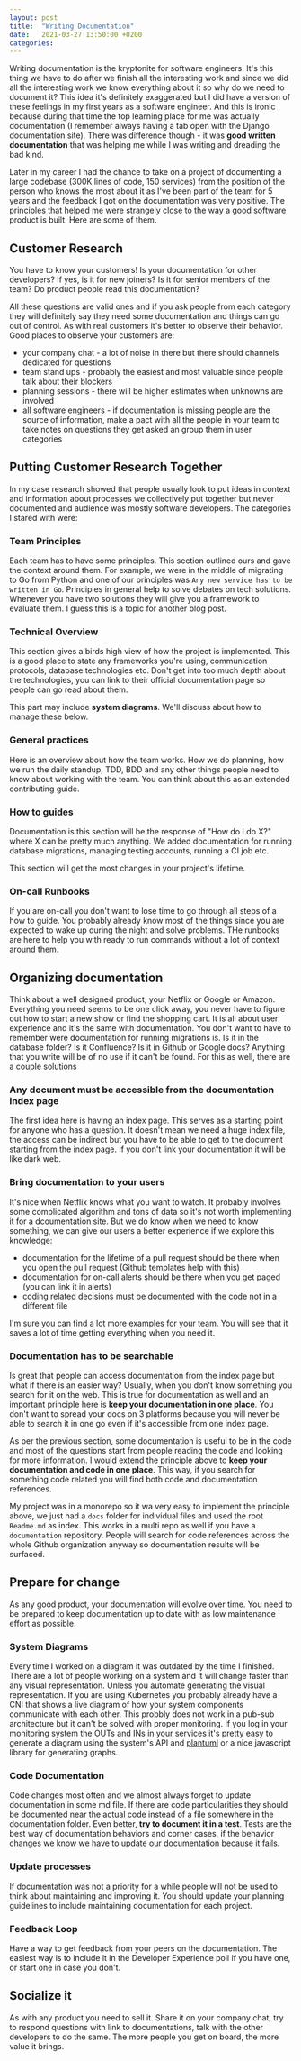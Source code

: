 ```yaml
---
layout: post
title:  "Writing Documentation"
date:   2021-03-27 13:50:00 +0200
categories:
---
```


Writing documentation is the kryptonite for software engineers. It's this thing we have to do after we finish all the interesting work and since we did all the interesting work we know everything about it so why do we need to document it? This idea it's definitely exaggerated but I did have a version of these feelings in my first years as a software engineer. And this is ironic because during that time the top learning place for me was actually documentation (I remember always having a tab open with the Django documentation site). There was difference though - it was __good written documentation__ that was helping me while I was writing and dreading the bad kind.

Later in my career I had the chance to take on a project of documenting a large codebase (300K lines of code, 150 services) from the position of the person who knows the most about it as I've been part of the team for 5 years and the feedback I got on the documentation was very positive. The principles that helped me were strangely close to the way a good software product is built. Here are some of them.

## Customer Research

You have to know your customers! Is your documentation for other developers? If yes, is it for new joiners? Is it for senior members of the team? Do product people read this documentation?

All these questions are valid ones and if you ask people from each category they will definitely say they need some documentation and things can go out of control. As with real customers it's better to observe their behavior. Good places to observe your customers are:

* your company chat - a lot of noise in there but there should channels dedicated for questions
* team stand ups - probably the easiest and most valuable since people talk about their blockers
* planning sessions - there will be higher estimates when unknowns are involved
* all software engineers - if documentation is missing people are the source of information, make a pact with all the people in your team to take notes on questions they get asked an group them in user categories

## Putting Customer Research Together

In my case research showed that people usually look to put ideas in context and information about processes we collectively put together but never documented and audience was mostly software developers. The categories I stared with were:


### Team Principles

Each team has to have some principles. This section outlined ours and gave the context around them. For example, we were in the middle of migrating to Go from Python and one of our principles was `Any new service has to be written in Go`. Principles in general help to solve debates on tech solutions. Whenever you have two solutions they will give you a framework to evaluate them. I guess this is a topic for another blog post.

### Technical Overview

This section gives a birds high view of how the project is implemented. This is a good place to state any frameworks you're using, communication protocols, database technologies etc. Don't get into too much depth about the technologies, you can link to their official documentation page so people can go read about them.

This part may include **system diagrams**. We'll discuss about how to manage these below.

### General practices

Here is an overview about how the team works. How we do planning, how we run the daily standup, TDD, BDD and any other things people need to know about working with the team. You can think about this as an extended contributing guide.

### How to guides

Documentation is this section will be the response of "How do I do X?" where X can be pretty much anything. We added documentation for running database migrations, managing testing accounts, running a CI job etc.

This section will get the most changes in your project's lifetime.

### On-call Runbooks

If you are on-call you don't want to lose time to go through all steps of a how to guide. You probably already know most of the things since you are expected to wake up during the night and solve problems. THe runbooks are here to help you with ready to run commands without a lot of context around them.

## Organizing documentation

Think about a well designed product, your Netflix or Google or Amazon. Everything you need seems to be one click away, you never have to figure out how to start a new show or find the shopping cart. It is all about user experience and it's the same with documentation. You don't want to have to remember were documentation for running migrations is. Is it in the database folder? Is it Confluence? Is it in Github or Google docs? Anything that you write will be of no use if it can't be found. For this as well, there are a couple solutions

### Any document must be accessible from the documentation index page

The first idea here is having an index page. This serves as a starting point for anyone who has a question. It doesn't mean we need a huge index file, the access can be indirect but you have to be able to get to the document starting from the index page. If you don't link your documentation it will be like dark web.

### Bring documentation to your users

It's nice when Netflix knows what you want to watch. It probably involves some complicated algorithm and tons of data so it's not worth implementing it for a dcoumentation site. But we do know when we need to know something, we can give our users a better experience if we explore this knowledge:

* documentation for the lifetime of a pull request should be there when you open the pull request (Github templates help with this)
* documentation for on-call alerts should be there when you get paged (you can link it in alerts)
* coding related decisions must be documented with the code not in a different file

I'm sure you can find a lot more examples for your team. You will see that it saves a lot of time getting everything when you need it.

### Documentation has to be searchable

Is great that people can access documentation from the index page but what if there is an easier way? Usually, when you don't know something you search for it on the web. This is true for documentation as well and an important principle here is **keep your documentation in one place**. You don't want to spread your docs on 3 platforms because you will never be able to search it in one go even if it's accessible from one index page.

As per the previous section, some documentation is useful to be in the code and most of the questions start from people reading the code and looking for more information. I would extend the principle above to **keep your documentation and code in one place**. This way, if you search for something code related you will find both code and documentation references.

My project was in a monorepo so it wa very easy to implement the principle above, we just had a `docs` folder for individual files and used the root `Readme.md` as index. This works in a multi repo as well if you have a `documentation` repository. People will search for code references across the whole Github organization anyway so documentation results will be surfaced.

## Prepare for change

As any good product, your documentation will evolve over time. You need to be prepared to keep documentation up to date with as low maintenance effort as possible.

### System Diagrams

Every time I worked on a diagram it was outdated by the time I finished. There are a lot of people working on a system and it will change faster than any visual representation. Unless you automate generating the visual representation. If you are using Kubernetes you probably already have a CNI that shows a live diagram of how your system components communicate with each other. This probbly does not work in a pub-sub architecture but it can't be solved with proper monitoring. If you log in your monitoring system the OUTs and INs in your services it's pretty easy to generate a diagram using the system's API and [plantuml](https://plantuml.com/) or a nice javascript library for generating graphs.

### Code Documentation

Code changes most often and we almost always forget to update documentation in some md file. If there are code particularities they should be documented near the actual code instead of a file somewhere in the documentation folder.
Even better, **try to document it in a test**. Tests are the best way of documentation behaviors and corner cases, if the behavior changes we know we have to update our documentation because it fails.

### Update processes

If documentation was not a priority for a while people will not be used to think about maintaining and improving it. You should update your planning guidelines to include maintaining documentation for each project.

### Feedback Loop

Have a way to get feedback from your peers on the documentation. The easiest way is to include it in the Developer Experience poll if you have one, or start one in case you don't.

## Socialize it

As with any product you need to sell it. Share it on your company chat, try to respond questions with link to documentations, talk with the other developers to do the same. The more people you get on board, the more value it brings.
